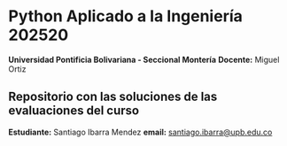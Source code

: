 # Python Aplicado a la Ingeniería 202520
**Universidad Pontificia Bolivariana - Seccional Montería**
**Docente:** Miguel Ortiz

## Repositorio con las soluciones de las evaluaciones del curso

**Estudiante:** Santiago Ibarra Mendez
**email:** santiago.ibarra@upb.edu.co
